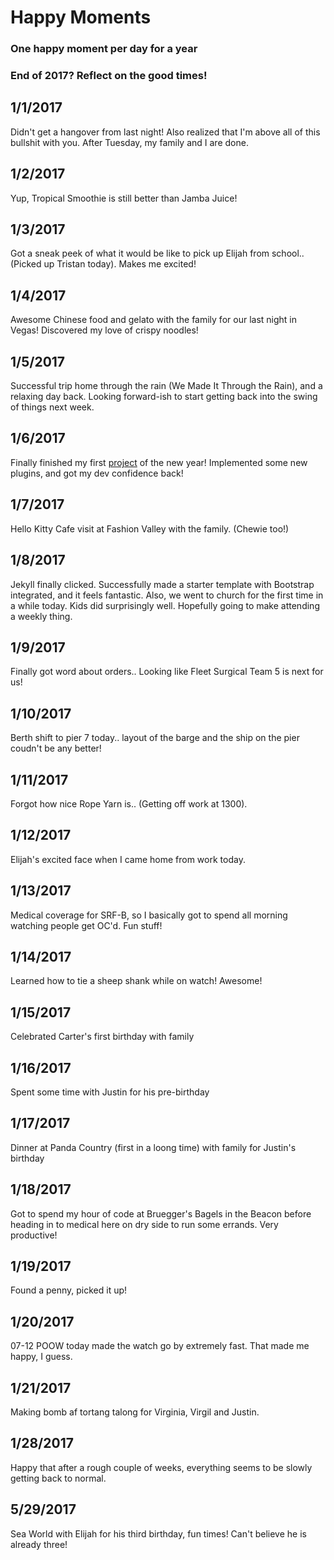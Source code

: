 # Happy Moments

### One happy moment per day for a year
### End of 2017? Reflect on the good times!

1/1/2017
---
Didn't get a hangover from last night! Also realized that I'm above all of this bullshit with you. After Tuesday, my family and I are done. 

1/2/2017
---
Yup, Tropical Smoothie is still better than Jamba Juice!

1/3/2017
---
Got a sneak peek of what it would be like to pick up Elijah from school.. (Picked up Tristan today). Makes me excited! 

1/4/2017
---
Awesome Chinese food and gelato with the family for our last night in Vegas! Discovered my love of crispy noodles! 

1/5/2017
---
Successful trip home through the rain (We Made It Through the Rain), and a relaxing day back. Looking forward-ish to start getting back into the swing of things next week.

1/6/2017
---
Finally finished my first [project](https://aechagen.github.io/taking-stock-2016/) of the new year! Implemented some new plugins, and got my dev confidence back!
 
1/7/2017
---
Hello Kitty Cafe visit at Fashion Valley with the family. (Chewie too!)

1/8/2017
---
Jekyll finally clicked. Successfully made a starter template with Bootstrap integrated, and it feels fantastic. Also, we went to church for the first time in a while today. Kids did surprisingly well. Hopefully going to make attending a weekly thing. 

1/9/2017
---
Finally got word about orders.. Looking like Fleet Surgical Team 5 is next for us! 

1/10/2017
---
Berth shift to pier 7 today.. layout of the barge and the ship on the pier coudn't be any better! 

1/11/2017
---
Forgot how nice Rope Yarn is.. (Getting off work at 1300).

1/12/2017
---
Elijah's excited face when I came home from work today. 

1/13/2017
---
Medical coverage for SRF-B, so I basically got to spend all morning watching people get OC'd. Fun stuff!

1/14/2017
---
Learned how to tie a sheep shank while on watch! Awesome!

1/15/2017
---
Celebrated Carter's first birthday with family

1/16/2017
---
Spent some time with Justin for his pre-birthday

1/17/2017
---
Dinner at Panda Country (first in a loong time) with family for Justin's birthday

1/18/2017
---
Got to spend my hour of code at Bruegger's Bagels in the Beacon before heading in to medical here on dry side to run some errands. Very productive!

1/19/2017
---
Found a penny, picked it up!

1/20/2017
---
07-12 POOW today made the watch go by extremely fast. That made me happy, I guess.

1/21/2017
---
Making bomb af tortang talong for Virginia, Virgil and Justin. 

1/28/2017
---
Happy that after a rough couple of weeks, everything seems to be slowly getting back to normal.

5/29/2017
---
Sea World with Elijah for his third birthday, fun times! Can't believe he is already three! 